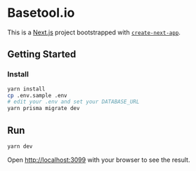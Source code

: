# Basetool.io

This is a [Next.js](https://nextjs.org/) project bootstrapped with [`create-next-app`](https://github.com/vercel/next.js/tree/canary/packages/create-next-app).

## Getting Started

### Install

```bash
yarn install
cp .env.sample .env
# edit your .env and set your DATABASE_URL
yarn prisma migrate dev
```

## Run

```bash
yarn dev
```

Open [http://localhost:3099](http://localhost:3099) with your browser to see the result.

